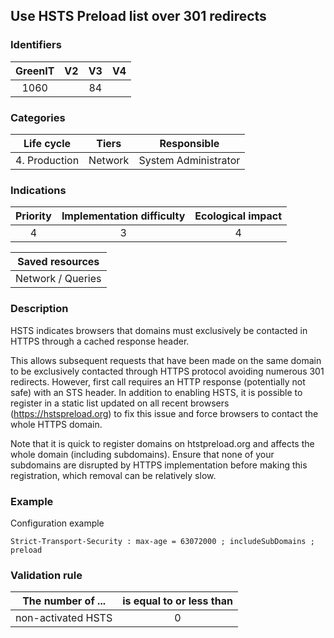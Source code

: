 ## Use HSTS Preload list over 301 redirects

### Identifiers

| GreenIT |  V2  |  V3  |  V4  |
|:-------:|:----:|:----:|:----:|
|  1060    |   | 84  |      |

### Categories

| Life cycle |  Tiers  |  Responsible  |
|:---------:|:----:|:----:|
| 4. Production | Network | System Administrator |

### Indications

| Priority |      Implementation difficulty       |  Ecological impact    |
|:-------------------:|:-------------------------:|:---------------------:|
| 4 | 3 | 4 |

|Saved resources                                    |
|:----------------------------------------------------------:|
|  Network / Queries  |

### Description

HSTS indicates browsers that domains must exclusively be contacted in HTTPS through a cached response header. 

This allows subsequent requests that have been made on the same domain to be exclusively contacted through HTTPS protocol avoiding numerous 301 redirects. However, first call requires an  HTTP response (potentially not safe) with an STS header. In addition to enabling HSTS, it is possible to register in a static list updated on all recent browsers (https://hstspreload.org) to fix this issue and force browsers to contact the whole HTTPS domain.

Note that it is quick to register domains on htstpreload.org and affects the whole domain (including subdomains). Ensure that none of your subdomains are disrupted by HTTPS implementation before making this registration, which removal can be relatively slow.

### Example

Configuration example 
```apacheconf
Strict-Transport-Security : max-age = 63072000 ; includeSubDomains ; preload
```

### Validation rule

| The number of ...     | is equal to or less than   |  
|-------------------|:-------------------------:|
| non-activated HSTS   | 0  |
